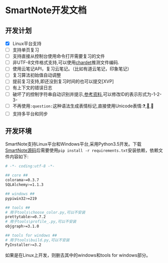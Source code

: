 
SmartNote开发文档
====

## 开发计划

- [x] Linux平台支持
- [ ] 支持单页复习
- [ ] 支持直接从控制台使用命令打开需要复习的文件
- [ ] 非UTF-8文件格式支持,可以使用[chardet](https://github.com/chardet/chardet)推测文件编码.
- [ ] 使用云笔记API，复习云笔记。（比如有道云笔记，印象笔记）
- [ ] 复习算法初始值自动调整
- [ ] 提前复习支持,即还没到复习时间的也可以提交[XVP]
- [ ] 有上下文的错误日志
- [ ] 破坏了的控制字符串自动识别并提示,[参考资料](http://stackoverflow.com/questions/17388213/find-the-similarity-percent-between-two-strings),可以修改ID的表示形式为-1-2-3-
- [ ] 不再使用`:question:`这种语法生成表情标记,直接使用Unicode表情:❓,🔔,📕
- [ ] 支持多平台和同步

## 开发环境

SmartNote支持Linux平台和Windows平台,采用Python3.5开发。下载[SmartNote源码](https://github.com/Jefffffrey/smart-note)后需要使用`pip install -r requirements.txt`安装依赖，依赖文件内容如下:

```sh
# -*- coding:utf-8 -*-

## core ##
colorama>=0.3.7
SQLAlchemy>=1.1.3

## windows ##
pypiwin32>=219

## tools ##
# 用于tools\choose_color.py,可以不安装
prettytable>=0.7.2
# 用于tools\profile_.py,可以不安装
objgraph>=3.1.0

## tools for windows ##
# 用于tools\build.py,可以不安装
PyInstaller>=3.2
```

如果是在Linux上开发，则删去其中的windows和tools for windows部分。